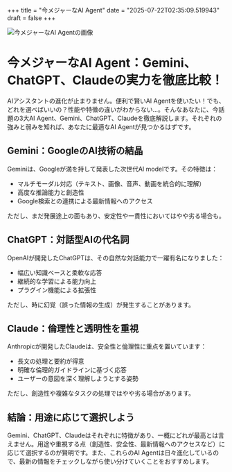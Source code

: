 +++
title = "今メジャーなAI Agent"
date = "2025-07-22T02:35:09.519943"
draft = false
+++

![今メジャーなAI Agentの画像](/images/2025-07-22-今メジャーなAI-Agent.jpg)

# 今メジャーなAI Agent：Gemini、ChatGPT、Claudeの実力を徹底比較！

AIアシスタントの進化が止まりません。便利で賢いAI Agentを使いたい！でも、どれを選べばいいの？性能や特徴の違いがわからない...。そんなあなたに、今話題の3大AI Agent、Gemini、ChatGPT、Claudeを徹底解説します。それぞれの強みと弱みを知れば、あなたに最適なAI Agentが見つかるはずです。

## Gemini：GoogleのAI技術の結晶

Geminiは、Googleが満を持して発表した次世代AI modelです。その特徴は：

- マルチモーダル対応（テキスト、画像、音声、動画を統合的に理解）
- 高度な推論能力と創造性
- Google検索との連携による最新情報へのアクセス

ただし、まだ発展途上の面もあり、安定性や一貫性においてはやや劣る場合も。

## ChatGPT：対話型AIの代名詞

OpenAIが開発したChatGPTは、その自然な対話能力で一躍有名になりました：

- 幅広い知識ベースと柔軟な応答
- 継続的な学習による能力向上
- プラグイン機能による拡張性

ただし、時に幻覚（誤った情報の生成）が発生することがあります。

## Claude：倫理性と透明性を重視

Anthropicが開発したClaudeは、安全性と倫理性に重点を置いています：

- 長文の処理と要約が得意
- 明確な倫理的ガイドラインに基づく応答
- ユーザーの意図を深く理解しようとする姿勢

ただし、創造性や複雑なタスクの処理ではやや劣る場合があります。

## 結論：用途に応じて選択しよう

Gemini、ChatGPT、Claudeはそれぞれに特徴があり、一概にどれが最高とは言えません。用途や重視する点（創造性、安全性、最新情報へのアクセスなど）に応じて選択するのが賢明です。また、これらのAI Agentは日々進化しているので、最新の情報をチェックしながら使い分けていくことをおすすめします。

